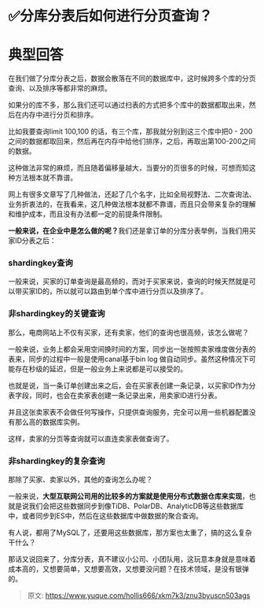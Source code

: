# ✅分库分表后如何进行分页查询？

# 典型回答


在我们做了分库分表之后，数据会散落在不同的数据库中，这时候跨多个库的分页查询、以及排序等都非常的麻烦。



如果分的库不多，那么我们还可以通过扫表的方式把多个库中的数据都取出来，然后在内存中进行分页和排序。



比如我要查询limit 100,100 的话，有三个库，那我就分别到这三个库中把0 - 200之间的数据都取回来，然后再在内存中给他们排序，之后，再取出第100-200之间的数据。



这种做法非常的麻烦，而且随着偏移量越大，当要分的页很多的时候，可想而知这种方法根本就不靠谱。



网上有很多文章写了几种做法，还起了几个名字，比如<font style="color:rgb(18, 18, 18);">全局视野法、二次查询法、业务折衷法的，在我看来，这几种做法根本就都不靠谱，而且只会带来复杂的理解和维护成本，而且没有办法都一定的前提条件限制。</font>

<font style="color:rgb(18, 18, 18);"></font>

**<font style="color:rgb(18, 18, 18);">一般来说，在企业中是怎么做的呢？</font>**<font style="color:rgb(18, 18, 18);">我们还是拿订单的分库分表举例，当我们用买家ID分表之后：</font>

<font style="color:rgb(18, 18, 18);"></font>

### <font style="color:rgb(18, 18, 18);">shardingkey查询</font>
<font style="color:rgb(18, 18, 18);">一般来说，买家的订单查询是最高频的，而对于买家来说，查询的时候天然就是可以带买家ID的，所以就可以路由到单个库中进行分页以及排序了。</font>

<font style="color:rgb(18, 18, 18);"></font>

### <font style="color:rgb(18, 18, 18);">非shardingkey的关键查询</font>
<font style="color:rgb(18, 18, 18);">那么，电商网站上不仅有买家，还有卖家，他们的查询也很高频，该怎么做呢？</font>

<font style="color:rgb(18, 18, 18);"></font>

<font style="color:rgb(18, 18, 18);">一般来说，业务上都会采用空间换时间的方案，同步出一张按照卖家维度做分表的表来，同步的过程中一般是使用canal基于bin log 做自动同步。虽然这种情况下可能存在秒级的延迟，但是一般业务上来说都是可以接受的。</font>

<font style="color:rgb(18, 18, 18);"></font>

<font style="color:rgb(18, 18, 18);">也就是说，当一条订单创建出来之后，会在买家表创建一条记录，以买家ID作为分表字段，同时，也会在卖家表创建一条记录出来，用卖家ID进行分表。</font>

<font style="color:rgb(18, 18, 18);"></font>

<font style="color:rgb(18, 18, 18);">并且这张卖家表不会做任何写操作，只提供查询服务，完全可以用一些机器配置没有那么高的数据库实例。</font>

<font style="color:rgb(18, 18, 18);"></font>

<font style="color:rgb(18, 18, 18);">这样，卖家的分页等查询就可以直连卖家表做查询了。</font>

<font style="color:rgb(18, 18, 18);"></font>

### <font style="color:rgb(18, 18, 18);">非shardingkey的复杂查询</font>
<font style="color:rgb(18, 18, 18);">那除了买家、卖家以外，其他的查询怎么办呢？</font>

<font style="color:rgb(18, 18, 18);"></font>

<font style="color:rgb(18, 18, 18);">一般来说，</font>**<font style="color:rgb(18, 18, 18);">大型互联网公司用的比较多的方案就是使用分布式数据仓库来实现</font>**<font style="color:rgb(18, 18, 18);">，也就是说我们会把这些数据同步到像TiDB、PolarDB、AnalyticDB等这些数据库中，或者同步到ES中，然后在这些数据库中做数据的聚合查询。</font>

<font style="color:rgb(18, 18, 18);"></font>

<font style="color:rgb(18, 18, 18);">有人说，都用了MySQL了，还要用这些数据库，那方案也太重了，搞的这么复杂干什么？</font>

<font style="color:rgb(18, 18, 18);"></font>

<font style="color:rgb(18, 18, 18);">那话又说回来了，分库分表，真不建议小公司、小团队用，这玩意本身就是意味着成本高的，又想要简单，又想要高效，又想要没问题？在技术领域，是没有银弹的。</font>



> 原文: <https://www.yuque.com/hollis666/xkm7k3/znu3byuscn503ags>